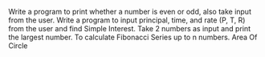 Write a program to print whether a number is even or odd, also take input from the user.
Write a program to input principal, time, and rate (P, T, R) from the user and find Simple Interest.
Take 2 numbers as input and print the largest number.
To calculate Fibonacci Series up to n numbers.
Area Of Circle
